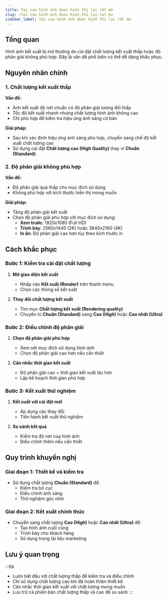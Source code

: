 ```yaml
---
title: Tại sao hình ảnh được hiển thị lại rất mờ
slug: /tai-sao-hinh-anh-duoc-hien-thi-lai-rat-mo
sidebar_label: Tại sao hình ảnh được hiển thị lại rất mờ
---
```


## Tổng quan

Hình ảnh kết xuất bị mờ thường do cài đặt chất lượng kết xuất thấp hoặc độ phân giải không phù hợp. Đây là vấn đề phổ biến có thể dễ dàng khắc phục.

## Nguyên nhân chính

### 1. Chất lượng kết xuất thấp

**Vấn đề:**
- Ảnh kết xuất độ nét chuẩn có độ phân giải tương đối thấp
- Tốc độ kết xuất nhanh nhưng chất lượng hình ảnh không cao
- Chỉ phù hợp để kiểm tra hiệu ứng ánh sáng cơ bản

**Giải pháp:**
- Sau khi xác định hiệu ứng ánh sáng phù hợp, chuyển sang chế độ kết xuất chất lượng cao
- Sử dụng cài đặt **Chất lượng cao (High Quality)** thay vì **Chuẩn (Standard)**

### 2. Độ phân giải không phù hợp

**Vấn đề:**
- Độ phân giải quá thấp cho mục đích sử dụng
- Không phù hợp với kích thước hiển thị mong muốn

**Giải pháp:**
- Tăng độ phân giải kết xuất
- Chọn độ phân giải phù hợp với mục đích sử dụng:
  - **Xem trước**: 1920x1080 (Full HD)
  - **Trình bày**: 2560x1440 (2K) hoặc 3840x2160 (4K)
  - **In ấn**: Độ phân giải cao hơn tùy theo kích thước in

## Cách khắc phục

### Bước 1: Kiểm tra cài đặt chất lượng

1. **Mở giao diện kết xuất**
   - Nhấp vào **Kết xuất (Render)** trên thanh menu
   - Chọn các thông số kết xuất

2. **Thay đổi chất lượng kết xuất**
   - Tìm mục **Chất lượng kết xuất (Rendering quality)**
   - Chuyển từ **Chuẩn (Standard)** sang **Cao (High)** hoặc **Cao nhất (Ultra)**

### Bước 2: Điều chỉnh độ phân giải

1. **Chọn độ phân giải phù hợp**
   - Xem xét mục đích sử dụng hình ảnh
   - Chọn độ phân giải cao hơn nếu cần thiết

2. **Cân nhắc thời gian kết xuất**
   - Độ phân giải cao = thời gian kết xuất lâu hơn
   - Lập kế hoạch thời gian phù hợp

### Bước 3: Kết xuất thử nghiệm

1. **Kết xuất với cài đặt mới**
   - Áp dụng các thay đổi
   - Tiến hành kết xuất thử nghiệm

2. **So sánh kết quả**
   - Kiểm tra độ nét của hình ảnh
   - Điều chỉnh thêm nếu cần thiết

## Quy trình khuyến nghị

### Giai đoạn 1: Thiết kế và kiểm tra
- Sử dụng chất lượng **Chuẩn (Standard)** để:
  - Kiểm tra bố cục
  - Điều chỉnh ánh sáng
  - Thử nghiệm góc nhìn

### Giai đoạn 2: Kết xuất chính thức
- Chuyển sang chất lượng **Cao (High)** hoặc **Cao nhất (Ultra)** để:
  - Tạo hình ảnh cuối cùng
  - Trình bày cho khách hàng
  - Sử dụng trong tài liệu marketing

## Lưu ý quan trọng

:::tip
- Luôn bắt đầu với chất lượng thấp để kiểm tra và điều chỉnh
- Chỉ sử dụng chất lượng cao khi đã hoàn thiện thiết kế
- Cân nhắc thời gian kết xuất với chất lượng mong muốn
- Lưu trữ cả phiên bản chất lượng thấp và cao để so sánh
:::